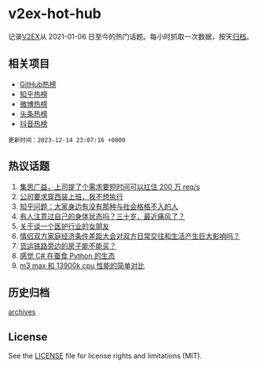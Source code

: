 # v2ex-hot-hub

 记录[V2EX](https://www.v2ex.com/)从 2021-01-06 日至今的热门话题。每小时抓取一次数据，按天[归档](archives)。
 
 ## 相关项目

- [GitHub热榜](https://github.com/lonnyzhang423/github-hot-hub)
- [知乎热榜](https://github.com/lonnyzhang423/zhihu-hot-hub)
- [微博热榜](https://github.com/lonnyzhang423/weibo-hot-hub)
- [头条热榜](https://github.com/lonnyzhang423/toutiao-hot-hub)
- [抖音热榜](https://github.com/lonnyzhang423/douyin-hot-hub)


 `更新时间：2023-12-14 23:07:16 +0800`

## 热议话题

1. [集思广益，上司提了个需求要短时间可以扛住 200 万 req/s](https://www.v2ex.com/t/1000267)
1. [公司要求穿西装上班，我不想执行](https://www.v2ex.com/t/1000226)
1. [知乎问题：大家身边有没有那种与社会格格不入的人](https://www.v2ex.com/t/1000214)
1. [有人注意过自己的身体状态吗？三十岁，最近痛风了？](https://www.v2ex.com/t/1000334)
1. [关于谈一个医护行业的女朋友](https://www.v2ex.com/t/1000349)
1. [情侣双方家庭经济条件差距大会对双方日常交往和生活产生巨大影响吗？](https://www.v2ex.com/t/1000225)
1. [货运铁路旁边的房子能不能买？](https://www.v2ex.com/t/1000212)
1. [感觉 C# 在蚕食 Python 的生态](https://www.v2ex.com/t/1000331)
1. [m3 max 和 13900k cpu 性能的简单对比](https://www.v2ex.com/t/1000236)

## 历史归档

[archives](archives)

## License

See the [LICENSE](LICENSE) file for license rights and limitations (MIT).
